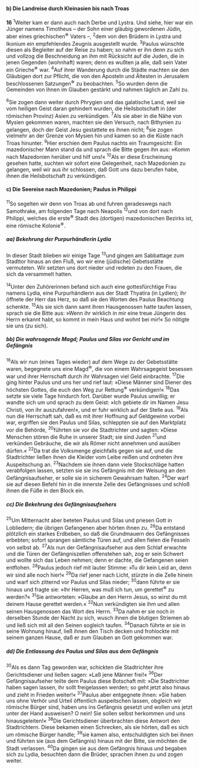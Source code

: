 #### b) Die Landreise durch Kleinasien bis nach Troas

__16__
<sup>1</sup>Weiter kam er dann auch nach Derbe und Lystra. Und siehe, hier war ein Jünger namens Timotheus – der Sohn einer gläubig gewordenen Jüdin, aber eines griechischen<sup title="= heidnischen">&#x2732;</sup> Vaters –,
<sup>2</sup>dem von den Brüdern in Lystra und Ikonium ein empfehlendes Zeugnis ausgestellt wurde.
<sup>3</sup>Paulus wünschte diesen als Begleiter auf der Reise zu haben; so nahm er ihn denn zu sich und vollzog die Beschneidung an ihm mit Rücksicht auf die Juden, die in jenen Gegenden (wohnhaft) waren; denn es wußten ja alle, daß sein Vater ein Grieche<sup title="= Heide">&#x2732;</sup> war.
<sup>4</sup>Auf ihrer Wanderung durch die Städte machten sie den Gläubigen dort zur Pflicht, die von den Aposteln und Ältesten in Jerusalem beschlossenen Satzungen<sup title="= Verordnungen">&#x2732;</sup> zu beobachten.
<sup>5</sup>So wurden denn die Gemeinden von ihnen im Glauben gestärkt und nahmen täglich an Zahl zu.

<sup>6</sup>Sie zogen dann weiter durch Phrygien und das galatische Land, weil sie vom heiligen Geist daran gehindert wurden, die Heilsbotschaft in (der römischen Provinz) Asien zu verkündigen.
<sup>7</sup>Als sie aber in die Nähe von Mysien gekommen waren, machten sie den Versuch, nach Bithynien zu gelangen, doch der Geist Jesu gestattete es ihnen nicht;
<sup>8</sup>sie zogen vielmehr an der Grenze von Mysien hin und kamen so an die Küste nach Troas hinunter.
<sup>9</sup>Hier erschien dem Paulus nachts ein Traumgesicht: Ein mazedonischer Mann stand da und sprach die Bitte gegen ihn aus: »Komm nach Mazedonien herüber und hilf uns!«
<sup>10</sup>Als er diese Erscheinung gesehen hatte, suchten wir sofort eine Gelegenheit, nach Mazedonien zu gelangen, weil wir aus ihr schlossen, daß Gott uns dazu berufen habe, ihnen die Heilsbotschaft zu verkündigen.

#### c) Die Seereise nach Mazedonien; Paulus in Philippi

<sup>11</sup>So segelten wir denn von Troas ab und fuhren geradeswegs nach Samothrake, am folgenden Tage nach Neapolis
<sup>12</sup>und von dort nach Philippi, welches die erste<sup title="= bedeutendste">&#x2732;</sup> Stadt des (dortigen) mazedonischen Bezirks ist, eine römische Kolonie<sup title="= Siedlung oder: Pflanzstadt">&#x2732;</sup>.

##### aa) Bekehrung der Purpurhändlerin Lydia

In dieser Stadt blieben wir einige Tage
<sup>13</sup>und gingen am Sabbattage zum Stadttor hinaus an den Fluß, wo wir eine (jüdische) Gebetsstätte vermuteten. Wir setzten uns dort nieder und redeten zu den Frauen, die sich da versammelt hatten.

<sup>14</sup>Unter den Zuhörerinnen befand sich auch eine gottesfürchtige Frau namens Lydia, eine Purpurhändlerin aus der Stadt Thyatira (in Lydien); ihr öffnete der Herr das Herz, so daß sie den Worten des Paulus Beachtung schenkte.
<sup>15</sup>Als sie sich dann samt ihren Hausgenossen hatte taufen lassen, sprach sie die Bitte aus: »Wenn ihr wirklich in mir eine treue Jüngerin des Herrn erkannt habt, so kommt in mein Haus und wohnt bei mir!« So nötigte sie uns (zu sich).

##### bb) Die wahrsagende Magd; Paulus und Silas vor Gericht und im Gefängnis

<sup>16</sup>Als wir nun (eines Tages wieder) auf dem Wege zu der Gebetsstätte waren, begegnete uns eine Magd<sup title="= Sklavin">&#x2732;</sup>, die von einem Wahrsagegeist besessen war und ihrer Herrschaft durch ihr Wahrsagen viel Geld einbrachte.
<sup>17</sup>Die ging hinter Paulus und uns her und rief laut: »Diese Männer sind Diener des höchsten Gottes, die euch den Weg zur Rettung<sup title="oder: zum Heil">&#x2732;</sup> verkündigen!«
<sup>18</sup>Das setzte sie viele Tage hindurch fort. Darüber wurde Paulus unwillig; er wandte sich um und sprach zu dem Geist: »Ich gebiete dir im Namen Jesu Christi, von ihr auszufahren!«, und er fuhr wirklich auf der Stelle aus.
<sup>19</sup>Als nun die Herrschaft sah, daß es mit ihrer Hoffnung auf Geldgewinn vorbei war, ergriffen sie den Paulus und Silas, schleppten sie auf den Marktplatz vor die Behörde,
<sup>20</sup>führten sie vor die Stadtrichter und sagten: »Diese Menschen stören die Ruhe in unserer Stadt; sie sind Juden
<sup>21</sup>und verkünden Gebräuche, die wir als Römer nicht annehmen und ausüben dürfen.«
<sup>22</sup>Da trat die Volksmenge gleichfalls gegen sie auf, und die Stadtrichter ließen ihnen die Kleider vom Leibe reißen und ordneten ihre Auspeitschung an.
<sup>23</sup>Nachdem sie ihnen dann viele Stockschläge hatten verabfolgen lassen, setzten sie sie ins Gefängnis mit der Weisung an den Gefängnisaufseher, er solle sie in sicherem Gewahrsam halten.
<sup>24</sup>Der warf sie auf diesen Befehl hin in die innerste Zelle des Gefängnisses und schloß ihnen die Füße in den Block ein.

##### cc) Die Bekehrung des Gefängnisaufsehers

<sup>25</sup>Um Mitternacht aber beteten Paulus und Silas und priesen Gott in Lobliedern; die übrigen Gefangenen aber hörten ihnen zu.
<sup>26</sup>Da entstand plötzlich ein starkes Erdbeben, so daß die Grundmauern des Gefängnisses erbebten; sofort sprangen sämtliche Türen auf, und allen fielen die Fesseln von selbst ab.
<sup>27</sup>Als nun der Gefängnisaufseher aus dem Schlaf erwachte und die Türen der Gefängniszellen offenstehen sah, zog er sein Schwert und wollte sich das Leben nehmen; denn er dachte, die Gefangenen seien entflohen.
<sup>28</sup>Paulus jedoch rief mit lauter Stimme: »Tu dir kein Leid an, denn wir sind alle noch hier!«
<sup>29</sup>Da rief jener nach Licht, stürzte in die Zelle hinein und warf sich zitternd vor Paulus und Silas nieder;
<sup>30</sup>dann führte er sie hinaus und fragte sie: »Ihr Herren, was muß ich tun, um gerettet<sup title="= selig">&#x2732;</sup> zu werden?«
<sup>31</sup>Sie antworteten: »Glaube an den Herrn Jesus, so wirst du mit deinem Hause gerettet werden.«
<sup>32</sup>Nun verkündigten sie ihm und allen seinen Hausgenossen das Wort des Herrn.
<sup>33</sup>Da nahm er sie noch in derselben Stunde der Nacht zu sich, wusch ihnen die blutigen Striemen ab und ließ sich mit all den Seinen sogleich taufen.
<sup>34</sup>Danach führte er sie in seine Wohnung hinauf, ließ ihnen den Tisch decken und frohlockte mit seinem ganzen Hause, daß er zum Glauben an Gott gekommen war.

##### dd) Die Entlassung des Paulus und Silas aus dem Gefängnis

<sup>35</sup>Als es dann Tag geworden war, schickten die Stadtrichter ihre Gerichtsdiener und ließen sagen: »Laß jene Männer frei!«
<sup>36</sup>Der Gefängnisaufseher teilte dem Paulus diese Botschaft mit: »Die Stadtrichter haben sagen lassen, ihr sollt freigelassen werden; so geht jetzt also hinaus und zieht in Frieden weiter!«
<sup>37</sup>Paulus aber entgegnete ihnen: »Sie haben uns ohne Verhör und Urteil öffentlich auspeitschen lassen, obgleich wir römische Bürger sind, haben uns ins Gefängnis gesetzt und wollen uns jetzt unter der Hand ausweisen? O nein! Sie sollen selbst herkommen und uns hinausgeleiten!«
<sup>38</sup>Die Gerichtsdiener überbrachten diese Antwort den Stadtrichtern. Diese bekamen einen Schrecken, als sie hörten, daß es sich um römische Bürger handle;
<sup>39</sup>sie kamen also, entschuldigten sich bei ihnen und führten sie (aus dem Gefängnis) hinaus mit der Bitte, sie möchten die Stadt verlassen.
<sup>40</sup>Da gingen sie aus dem Gefängnis hinaus und begaben sich zu Lydia, besuchten dann die Brüder, sprachen ihnen zu und zogen weiter.